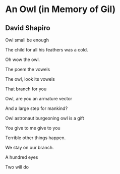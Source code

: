 # An Owl (in Memory of Gil)
## David Shapiro
Owl small be enough

The child for all his feathers was a cold.

Oh wow the owl.

The poem the vowels

The owl, look its vowels

That branch for you

Owl, are you an armature vector

And a large step for mankind?

Owl astronaut burgeoning owl is a gift

You give to me give to you

Terrible other things happen.

We stay on our branch.


A hundred eyes

Two will do